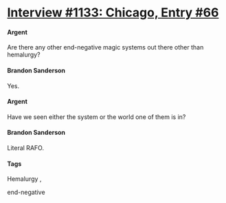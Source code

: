 # [Interview #1133: Chicago, Entry #66](https://www.theoryland.com/intvmain.php?i=1133#66)

#### Argent

Are there any other end-negative magic systems out there other than hemalurgy?

#### Brandon Sanderson

Yes.

#### Argent

Have we seen either the system or the world one of them is in?

#### Brandon Sanderson

Literal RAFO.

#### Tags

Hemalurgy
,

end-negative

